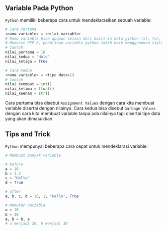 ## Variable Pada Python

`Python` memiliki beberapa cara untuk mendeklarasikan sebuah variable:
```python
# Cara Pertama
<nama variable> = <nilai variable> 
# Nama variable bisa apapun selain dari built-in kata python (if, for, import, dll) dan tidak boleh ada whitespace. 
# Menurut PEP 8, penulisan variable python lebih baik menggunakan style snake case
# Contoh
nilai_pertama = 10
nilai_kedua = "Halo"
nilai_ketiga = True

# Cara Kedua
<nama variable> = <tipe data>()
# Contoh
nilai_keempat = int()
nilai_kelima = float()
nilai_keenam = str()

```
Cara pertama bisa disebut `Assignment Values` dengan cara kita membuat variable disertai dengan nilainya.
Cara kedua bisa disebut `Garbage Values` dengan cara kita membuat variable tanpa ada nilainya tapi disertai tipe data yang akan dimasukkan

## Tips and Trick

`Python` mempunyai beberapa cara cepat untuk mendeklarasi variable:
```python
# Membuat banyak variable

# before
a = 10
b = 1.5
c = "Hello"
d = True

# after
a, b, c, d = 10, 1, "Hello", True

# Menukar variable
a = 10
b = 20
a, b = b, a
# a menjadi 20, b menjadi 10

```